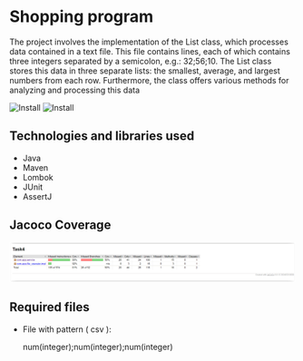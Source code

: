 # Shopping program

The project involves the implementation of the List class, which processes data contained in a text file. This file contains lines, each of which contains three integers separated by a semicolon, e.g.: 32;56;10. The List class stores this data in three separate lists: the smallest, average, and largest numbers from each row. Furthermore, the class offers various methods for analyzing and processing this data

![Install](https://img.shields.io/badge/install-passing-green)
![Install](https://img.shields.io/badge/coverage-95%25-light%20green)

## Technologies and libraries used

* Java
* Maven
* Lombok
* JUnit
* AssertJ

## Jacoco Coverage

![App Screenshot](src/test/resources/jacoco_raport.PNG)

## Required files

* File with pattern ( csv ):

  num(integer);num(integer);num(integer)


